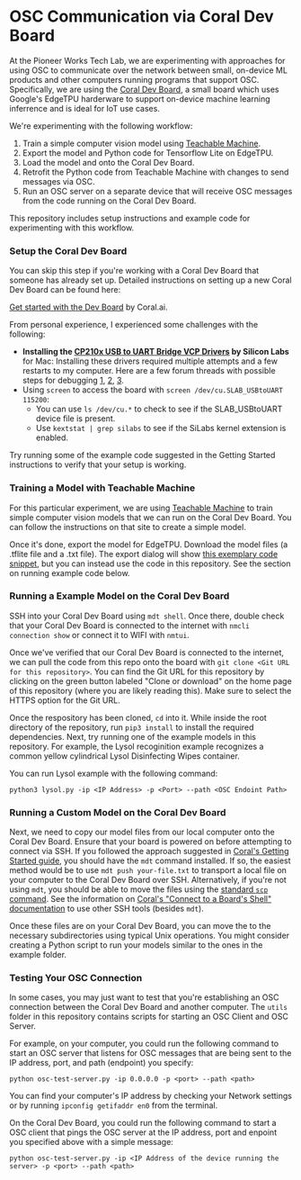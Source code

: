# OSC Communication via Coral Dev Board

At the Pioneer Works Tech Lab, we are experimenting with approaches for using OSC to communicate over the network between small, on-device ML products and other computers running programs that support OSC. Specifically, we are using the [Coral Dev Board](https://coral.ai/products/dev-board/), a small board which uses Google's EdgeTPU harderware to support on-device machine learning inferrence and is ideal for IoT use cases.

We're experimenting with the following workflow:

1. Train a simple computer vision model using [Teachable Machine](https://teachablemachine.withgoogle.com/).
2. Export the model and Python code for Tensorflow Lite on EdgeTPU.
3. Load the model and onto the Coral Dev Board.
4. Retrofit the Python code from Teachable Machine with changes to send messages via OSC.
5. Run an OSC server on a separate device that will receive OSC messages from the code running on the Coral Dev Board.

This repository includes setup instructions and example code for experimenting with this workflow.

### Setup the Coral Dev Board

You can skip this step if you're working with a Coral Dev Board that someone has already set up. Detailed instructions on setting up a new Coral Dev Board can be found here:

[Get started with the Dev Board](https://coral.ai/docs/dev-board/get-started/) by Coral.ai.

From personal experience, I experienced some challenges with the following:

- **Installing the [CP210x USB to UART Bridge VCP Drivers](https://www.silabs.com/products/development-tools/software/usb-to-uart-bridge-vcp-drivers) by Silicon Labs** for Mac: Installing these drivers required multiple attempts and a few restarts to my computer. Here are a few forum threads with possible steps for debugging [1](https://www.silabs.com/community/interface/forum.topic.html/cp210x_usb_to_uartb-LJMf), [2](https://www.silabs.com/community/interface/knowledge-base.topic.10.10.html/usb_to_uart_bridgev-Dnef), [3](https://community.wia.io/d/2-how-to-install-usb-to-uart-bridge-vcp-drivers-on-mac-os-x).
- Using `screen` to access the board with `screen /dev/cu.SLAB_USBtoUART 115200`:
  - You can use `ls /dev/cu.*` to check to see if the SLAB_USBtoUART device file is present.
  - Use `kextstat | grep silabs` to see if the SiLabs kernel extension is enabled.

Try running some of the example code suggested in the Getting Started instructions to verify that your setup is working.

### Training a Model with Teachable Machine

For this particular experiment, we are using [Teachable Machine](https://github.com/googlecreativelab/teachablemachine-community/blob/master/snippets/markdown/image/edgetpu/python.md) to train simple computer vision models that we can run on the Coral Dev Board. You can follow the instructions on that site to create a simple model.

Once it's done, export the model for EdgeTPU. Download the model files (a .tflite file and a .txt file). The export dialog will show [this exemplary code snippet](https://github.com/googlecreativelab/teachablemachine-community/blob/master/snippets/markdown/image/edgetpu/python.md), but you can instead use the code in this repository. See the section on running example code below.

### Running a Example Model on the Coral Dev Board

SSH into your Coral Dev Board using `mdt shell`. Once there, double check that your Coral Dev Board is connected to the internet with `nmcli connection show` or connect it to WIFI with `nmtui`.

Once we've verified that our Coral Dev Board is connected to the internet, we can pull the code from this repo onto the board with `git clone <Git URL for this repository>`. You can find the Git URL for this repository by clicking on the green button labeled "Clone or download" on the home page of this repository (where you are likely reading this). Make sure to select the HTTPS option for the Git URL.

Once the respository has been cloned, `cd` into it. While inside the root directory of the repository, run `pip3 install` to install the required dependencies. Next, try running one of the example models in this repository. For example, the Lysol recoginition example recognizes a common yellow cylindrical Lysol Disinfecting Wipes container.

You can run Lysol example with the following command:

```
python3 lysol.py -ip <IP Address> -p <Port> --path <OSC Endoint Path>
```

### Running a Custom Model on the Coral Dev Board

Next, we need to copy our model files from our local computer onto the Coral Dev Board. Ensure that your board is powered on before attempting to connect via SSH. If you followed the approach suggested in [Coral's Getting Started guide](https://coral.ai/docs/dev-board/get-started/#2-connect-to-the-boards-shell-via-mdt), you should have the `mdt` command installed. If so, the easiest method would be to use `mdt push your-file.txt` to transport a local file on your computer to the Coral Dev Board over SSH. Alternatively, if you're not using `mdt`, you should be able to move the files using the [standard `scp` command](https://www.ssh.com/ssh/scp). See the information on [Coral's "Connect to a Board's Shell" documentation](https://coral.ai/docs/dev-board/mdt/#connect-to-a-boards-shell) to use other SSH tools (besides `mdt`).

Once these files are on your Coral Dev Board, you can move the to the necessary subdirectories using typical Unix operations. You might consider creating a Python script to run your models similar to the ones in the example folder.

### Testing Your OSC Connection

In some cases, you may just want to test that you're establishing an OSC connection between the Coral Dev Board and another computer. The `utils` folder in this repository contains scripts for starting an OSC Client and OSC Server.

For example, on your computer, you could run the following command to start an OSC server that listens for OSC messages that are being sent to the IP address, port, and path (endpoint) you specify:

```
python osc-test-server.py -ip 0.0.0.0 -p <port> --path <path>
```

You can find your computer's IP address by checking your Network settings or by running `ipconfig getifaddr en0` from the terminal.

On the Coral Dev Board, you could run the following command to start a OSC client that pings the OSC server at the IP address, port and enpoint you specified above with a simple message:

```
python osc-test-server.py -ip <IP Address of the device running the server> -p <port> --path <path>
```

